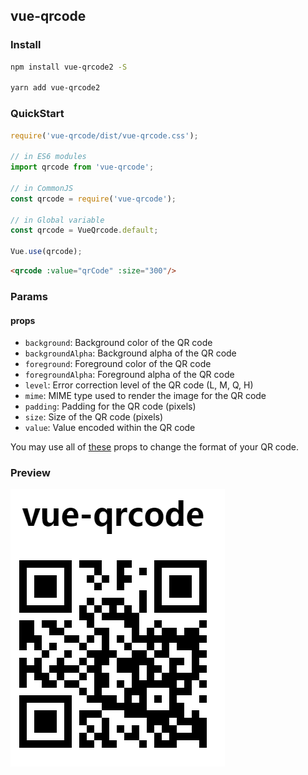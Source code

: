 ## vue-qrcode

### Install

```bash
npm install vue-qrcode2 -S

yarn add vue-qrcode2
```

### QuickStart
```javascript
require('vue-qrcode/dist/vue-qrcode.css');

// in ES6 modules
import qrcode from 'vue-qrcode';

// in CommonJS
const qrcode = require('vue-qrcode');

// in Global variable
const qrcode = VueQrcode.default;

Vue.use(qrcode);
```
```html
<qrcode :value="qrCode" :size="300"/>
```

### Params

#### props
- `background`: Background color of the QR code
- `backgroundAlpha`: Background alpha of the QR code
- `foreground`: Foreground color of the QR code
- `foregroundAlpha`: Foreground alpha of the QR code
- `level`: Error correction level of the QR code (L, M, Q, H)
- `mime`: MIME type used to render the image for the QR code	
- `padding`: Padding for the QR code (pixels)
- `size`: Size of the QR code (pixels)
- `value`: Value encoded within the QR code

You may use all of [these](https://github.com/neocotic/qrious#api) props to change the format of your QR code.

### Preview

![qrcode image](./doc/qrcode.png)